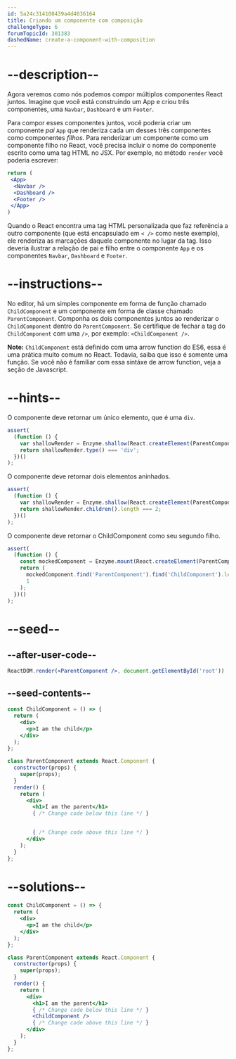 ```yaml
---
id: 5a24c314108439a4d4036164
title: Criando um componente com composição
challengeType: 6
forumTopicId: 301383
dashedName: create-a-component-with-composition
---
```


# --description--

Agora veremos como nós podemos compor múltiplos componentes React juntos. Imagine que você está construindo um App e criou três componentes, uma `Navbar`, `Dashboard` e um `Footer`.

Para compor esses componentes juntos, você poderia criar um componente *pai* `App` que renderiza cada um desses três componentes como componentes *filhos*. Para renderizar um componente como um componente filho no React, você precisa incluir o nome do componente escrito como uma tag HTML no JSX. Por exemplo, no método `render` você poderia escrever:

```jsx
return (
 <App>
  <Navbar />
  <Dashboard />
  <Footer />
 </App>
)
```

Quando o React encontra uma tag HTML personalizada que faz referência a outro componente (que está encapsulado em `< />` como neste exemplo), ele renderiza as marcações daquele componente no lugar da tag. Isso deveria ilustrar a relação de pai e filho entre o componente `App` e os componentes `Navbar`, `Dashboard` e `Footer`.

# --instructions--

No editor, há um simples componente em forma de função chamado `ChildComponent` e um componente em forma de classe chamado `ParentComponent`. Componha os dois componentes juntos ao renderizar o `ChildComponent` dentro do `ParentComponent`. Se certifique de fechar a tag do `ChildComponent` com uma `/>`, por exemplo: `<ChildComponent />`.

**Note:** `ChildComponent` está definido com uma arrow function do ES6, essa é uma prática muito comum no React. Todavia, saiba que isso é somente uma função. Se você não é familiar com essa sintáxe de arrow function, veja a seção de Javascript.

# --hints--

O componente deve retornar um único elemento, que é uma `div`.

```js
assert(
  (function () {
    var shallowRender = Enzyme.shallow(React.createElement(ParentComponent));
    return shallowRender.type() === 'div';
  })()
);
```

O componente deve retornar dois elementos aninhados.

```js
assert(
  (function () {
    var shallowRender = Enzyme.shallow(React.createElement(ParentComponent));
    return shallowRender.children().length === 2;
  })()
);
```

O componente deve retornar o ChildComponent como seu segundo filho.

```js
assert(
  (function () {
    const mockedComponent = Enzyme.mount(React.createElement(ParentComponent));
    return (
      mockedComponent.find('ParentComponent').find('ChildComponent').length ===
      1
    );
  })()
);
```

# --seed--

## --after-user-code--

```jsx
ReactDOM.render(<ParentComponent />, document.getElementById('root'))
```

## --seed-contents--

```jsx
const ChildComponent = () => {
  return (
    <div>
      <p>I am the child</p>
    </div>
  );
};

class ParentComponent extends React.Component {
  constructor(props) {
    super(props);
  }
  render() {
    return (
      <div>
        <h1>I am the parent</h1>
        { /* Change code below this line */ }


        { /* Change code above this line */ }
      </div>
    );
  }
};
```

# --solutions--

```jsx
const ChildComponent = () => {
  return (
    <div>
      <p>I am the child</p>
    </div>
  );
};

class ParentComponent extends React.Component {
  constructor(props) {
    super(props);
  }
  render() {
    return (
      <div>
        <h1>I am the parent</h1>
        { /* Change code below this line */ }
        <ChildComponent />
        { /* Change code above this line */ }
      </div>
    );
  }
};
```
